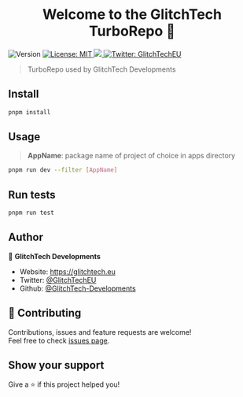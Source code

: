 <h1 align="center">Welcome to the GlitchTech TurboRepo 👋</h1>
<p>
  <img alt="Version" src="https://img.shields.io/badge/version-0.0.2-blue.svg?cacheSeconds=2592000" />
  <a href="https://raw.githubusercontent.com/GlitchTech-Developments/GlitchTechMono/main/LICENCE" target="_blank">
    <img alt="License: MIT" src="https://img.shields.io/badge/License-MIT-yellow.svg" />
  </a>
  <a href="https://github.com/GlitchTech-Developments/GlitchTechMono/actions/workflows/workspace-ci.yml">
  <img src="https://github.com/GlitchTech-Developments/GlitchTechMono/actions/workflows/workspace-ci.yml/badge.svg?branch=main"/>
  </a>
  <a href="https://twitter.com/GlitchTechEU" target="_blank">
    <img alt="Twitter: GlitchTechEU" src="https://img.shields.io/twitter/follow/GlitchTechEU.svg?style=social" />
  </a>
</p>

> TurboRepo used by GlitchTech Developments

## Install

```sh
pnpm install
```

## Usage

> **AppName**: package name of project of choice in apps directory

```sh
pnpm run dev --filter [AppName]
```

## Run tests

```sh
pnpm run test
```

## Author

👤 **GlitchTech Developments**

- Website: https://glitchtech.eu
- Twitter: [@GlitchTechEU](https://twitter.com/GlitchTechEU)
- Github: [@GlitchTech-Developments](https://github.com/GlitchTech-Developments)

## 🤝 Contributing

Contributions, issues and feature requests are welcome!<br />Feel free to check [issues page](https://github.com/GlitchTech-Developments/GlitchTechMono/issues).

## Show your support

Give a ⭐️ if this project helped you!
